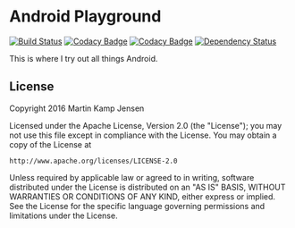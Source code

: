 # Android Playground

[![Build Status](https://travis-ci.org/mkjensen/android-playground.svg?branch=master)](https://travis-ci.org/mkjensen/android-playground) [![Codacy Badge](https://api.codacy.com/project/badge/grade/4428afef156341128ca429e64dfce187)](https://www.codacy.com/app/mkjensen/android-playground) [![Codacy Badge](https://api.codacy.com/project/badge/coverage/4428afef156341128ca429e64dfce187)](https://www.codacy.com/app/mkjensen/android-playground) [![Dependency Status](https://www.versioneye.com/user/projects/56c7771e18b27104252dcb34/badge.svg?style=flat)](https://www.versioneye.com/user/projects/56c7771e18b27104252dcb34)

This is where I try out all things Android.

## License

Copyright 2016 Martin Kamp Jensen

Licensed under the Apache License, Version 2.0 (the "License");
you may not use this file except in compliance with the License.
You may obtain a copy of the License at

    http://www.apache.org/licenses/LICENSE-2.0

Unless required by applicable law or agreed to in writing, software
distributed under the License is distributed on an "AS IS" BASIS,
WITHOUT WARRANTIES OR CONDITIONS OF ANY KIND, either express or implied.
See the License for the specific language governing permissions and
limitations under the License.
